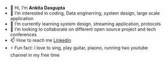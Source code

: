 - 👋 Hi, I’m **Ankita Dasgupta**
- 👀 I’m interested in coding, Data enginerring, system design, large scale application
- 🌱 I’m currently learning system design, streaming application, protocols
- 💞️ I’m looking to collaborate on different open source project and tech conferences
- 📫 How to reach me [Linkedin](https://www.linkedin.com/in/ankita-dasgupta-61b237211)
- ⚡ Fun fact: I love to sing, play guitar, piaono, running two youtube channel in my free time

<!---
dasguptaankita/dasguptaankita is a ✨ special ✨ repository because its `README.md` (this file) appears on your GitHub profile.
You can click the Preview link to take a look at your changes.
--->
